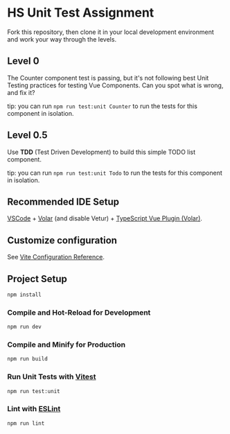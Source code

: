 # HS Unit Test Assignment

Fork this repository, then clone it in your local development environment and work your way through the levels.

## Level 0 

The Counter component test is passing, but it's not following best Unit Testing practices for testing Vue Components. Can you spot what is wrong, and fix it?

tip: you can run `npm run test:unit Counter` to run the tests for this component in isolation.

## Level 0.5

Use **TDD** (Test Driven Development) to build this simple TODO list component.

tip: you can run `npm run test:unit Todo` to run the tests for this component in isolation.

## Recommended IDE Setup

[VSCode](https://code.visualstudio.com/) + [Volar](https://marketplace.visualstudio.com/items?itemName=Vue.volar) (and disable Vetur) + [TypeScript Vue Plugin (Volar)](https://marketplace.visualstudio.com/items?itemName=Vue.vscode-typescript-vue-plugin).

## Customize configuration

See [Vite Configuration Reference](https://vitejs.dev/config/).

## Project Setup

```sh
npm install
```

### Compile and Hot-Reload for Development

```sh
npm run dev
```

### Compile and Minify for Production

```sh
npm run build
```

### Run Unit Tests with [Vitest](https://vitest.dev/)

```sh
npm run test:unit
```

### Lint with [ESLint](https://eslint.org/)

```sh
npm run lint
```
